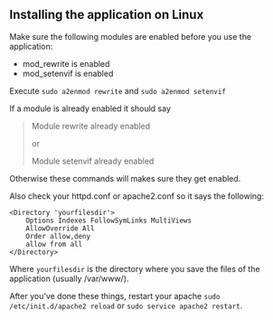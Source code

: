 Installing the application on Linux
-----------------------------------

Make sure the following modules are enabled before you use the application:

* mod_rewrite is enabled
* mod_setenvif is enabled

Execute ```sudo a2enmod rewrite``` and ```sudo a2enmod setenvif```

If a module is already enabled it should say
>Module rewrite already enabled
>
>or
>
>Module setenvif already enabled

Otherwise these commands will makes sure they get enabled.

Also check your httpd.conf or apache2.conf so it says the following:

    <Directory 'yourfilesdir'>
        Options Indexes FollowSymLinks MultiViews
        AllowOverride All
        Order allow,deny
        allow from all
    </Directory>

Where ```yourfilesdir``` is the directory where you save the files of the application (usually /var/www/).

After you've done these things, restart your apache ```sudo /etc/init.d/apache2 reload``` or ```sudo service apache2 restart```.

